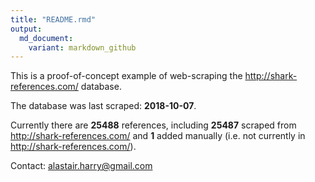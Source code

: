 ```yaml
---
title: "README.rmd"
output:
  md_document:
    variant: markdown_github
---
```





This is a proof-of-concept example of web-scraping the <http://shark-references.com/> database. 

The database was last scraped:  __2018-10-07__.

Currently there are __25488__ references, including __25487__ scraped from <http://shark-references.com/> and __1__ added manually (i.e. not currently in <http://shark-references.com/>). 

Contact: <alastair.harry@gmail.com>

